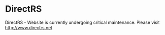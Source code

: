 DirectRS
========

DirectRS - Website is currently undergoing critical maintenance. Please visit http://www.directrs.net
